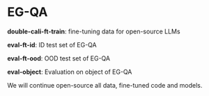 # EG-QA

**double-cali-ft-train**: fine-tuning data for open-source LLMs

**eval-ft-id**: ID test set of EG-QA

**eval-ft-ood**: OOD test set of EG-QA

**eval-object**: Evaluation on object of EG-QA


We will continue open-source all data, fine-tuned code and models. 
